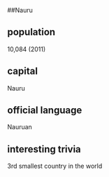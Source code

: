 ##Nauru
## population
10,084 (2011)

## capital
Nauru
 
## official language
Nauruan

## interesting trivia
3rd smallest country in the world


